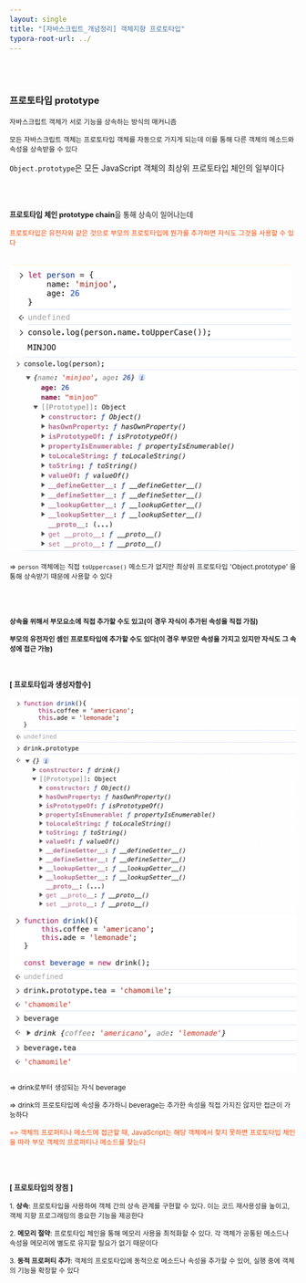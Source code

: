 ```yaml
---
layout: single
title: "[자바스크립트_개념정리] 객체지향 프로토타입"
typora-root-url: ../
---
```




<br>

<br>

### 프로토타입 prototype



 <span style="font-size:85%; line-height:1.2;">자바스크립트 객체가 서로 기능을 상속하는 방식의 매커니즘</span>

<span style="font-size:85%;  line-height:1.2;">모든 자바스크립트 객체는 프로토타입 객체를 자동으로 가지게 되는데 이를 통해 다른 객체의 메소드와 속성을 상속받을 수 있다</span>

<span style="font-size:85% line-height:1.2;">`Object.prototype`은 모든 JavaScript 객체의 최상위 프로토타입 체인의 일부이다</span>

<br>

<br>

<span style="font-size:90%">**프로토타입 체인 prototype chain**을 통해 상속이 일어나는데</span>

<span style="font-size:85%; color:orangered;">프로토타입은 유전자와 같은 것으로 부모의 프로토타입에 뭔가를 추가하면 자식도 그것을 사용할 수 있다</span>

<br>

<img src="/images/2024-06-22-prototype/image-20240623231930510.png" alt="image-20240623231930510" style="zoom:50%;" />

<img src="/images/2024-06-22-prototype/image-20240623233543614.png" alt="image-20240623233543614" style="zoom:50%;" />

<span style="font-size:85%">=> `person` 객체에는 직접 `toUppercase()` 메소드가 없지만 최상위 프로토타입 'Object.prototype' 을 통해 상속받기 때문에  사용할 수 있다</span>

<br>

<br>

<span style="font-size:85%; font-weight:bold;">상속을 위해서 부모요소에 직접 추가할 수도 있고(이 경우 자식이 추가된 속성을 직접 가짐)</span>

<span style="font-size:85%; font-weight:bold;">부모의 유전자인 셈인 프로토타입에 추가할 수도 있다(이 경우 부모만 속성을 가지고 있지만 자식도 그 속성에 접근 가능)</span>

<br>

<span style="font-size:90%; font-weight:bold;">[ 프로토타입과 생성자함수]</span>

<img src="/images/2024-06-22-prototype/image-20240623224635238.png" alt="image-20240623224635238" style="zoom:50%;" />



<br>

<img src="/images/2024-06-22-prototype/image-20240623225045051.png" alt="image-20240623225045051" style="zoom:50%;" />

<span style="font-size:85%">=> drink로부터 생성되는 자식 beverage</span>

<span style="font-size:85%">=> drink의 프로토타입에 속성을 추가하니 beverage는 추가한 속성을 직접 가지진 않지만 접근이 가능하다</span>

<span style="font-size:85%; color:orangered;">=> 객체의 프로퍼티나 메소드에 접근할 때, JavaScript는 해당 객체에서 찾지 못하면 프로토타입 체인을 따라 부모 객체의 프로퍼티나 메소드를 찾는다</span>

<br>

<br>

<span style="font-size:90%; font-weight:bold;">[ 프로토타입의 장점 ]</span>

<span style="font-size:85%;">1. **상속**: 프로토타입을 사용하여 객체 간의 상속 관계를 구현할 수 있다. 이는 코드 재사용성을 높이고, 객체 지향 프로그래밍의 중요한 기능을 제공한다</span>

<span style="font-size:85%;">2. **메모리 절약**: 프로토타입 체인을 통해 메모리 사용을 최적화할 수 있다. 각 객체가 공통된 메소드나 속성을 메모리에 별도로 유지할 필요가 없기 때문이다</span>

<span style="font-size:85%;">3. **동적 프로퍼티 추가**: 객체의 프로토타입에 동적으로 메소드나 속성을 추가할 수 있어, 실행 중에 객체의 기능을 확장할 수 있다</span>
